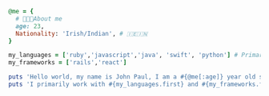 ```ruby
@me = {
  # 👨🏽‍💻About me
  age: 23,
  Nationality: 'Irish/Indian', # 🇮🇪🇮🇳  
}

my_languages = ['ruby','javascript','java', 'swift', 'python'] # Primarily Ruby 💎
my_frameworks = ['rails','react']

puts 'Hello world, my name is John Paul, I am a #{@me[:age]} year old software engineer.' 
puts 'I primarily work with #{my_languages.first} and #{my_frameworks.first}.'
```
<!--
**iJohnPaul/iJohnPaul** is a ✨ _special_ ✨ repository because its `README.md` (this file) appears on your GitHub profile.

Here are some ideas to get you started:

- 🔭 I’m currently working on ...
- 🌱 I’m currently learning ...
- 👯 I’m looking to collaborate on ...
- 🤔 I’m looking for help with ...
- 💬 Ask me about ...
- 📫 How to reach me: ...
- 😄 Pronouns: ...
- ⚡ Fun fact: ...
-->
